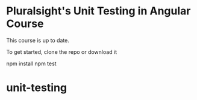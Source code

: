 # Pluralsight's Unit Testing in Angular Course
This course is up to date.

To get started, clone the repo or download it

npm install
npm test
# unit-testing

